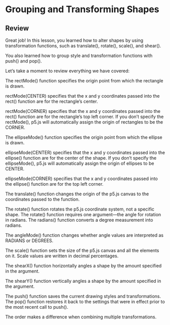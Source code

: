 # Grouping and Transforming Shapes

## Review

Great job! In this lesson, you learned how to alter shapes by using transformation functions, such as translate(), rotate(), scale(), and shear().

You also learned how to group style and transformation functions with push() and pop().

Let’s take a moment to review everything we have covered:

The rectMode() function specifies the origin point from which the rectangle is drawn.

rectMode(CENTER) specifies that the x and y coordinates passed into the rect() function are for the rectangle’s center.

rectMode(CORNER) specifies that the x and y coordinates passed into the rect() function are for the rectangle’s top left corner. If you don’t specify the rectMode(), p5.js will automatically assign the origin of rectangles to be the CORNER.

The ellipseMode() function specifies the origin point from which the ellipse is drawn.

ellipseMode(CENTER) specifies that the x and y coordinates passed into the ellipse() function are for the center of the shape. If you don’t specify the ellipseMode(), p5.js will automatically assign the origin of ellipses to be CENTER.

ellipseMode(CORNER) specifies that the x and y coordinates passed into the ellipse() function are for the top left corner.

The translate() function changes the origin of the p5.js canvas to the coordinates passed to the function.

The rotate() function rotates the p5.js coordinate system, not a specific shape. The rotate() function requires one argument—the angle for rotation in radians.
The radians() function converts a degree measurement into radians.

The angleMode() function changes whether angle values are interpreted as RADIANS or DEGREES.

The scale() function sets the size of the p5.js canvas and all the elements on it. Scale values are written in decimal percentages.

The shearX() function horizontally angles a shape by the amount specified in the argument.

The shearY() function vertically angles a shape by the amount specified in the argument.

The push() function saves the current drawing styles and transformations. The pop() function restores it back to the settings that were in effect prior to the most recent call to push().

The order makes a difference when combining multiple transformations.
